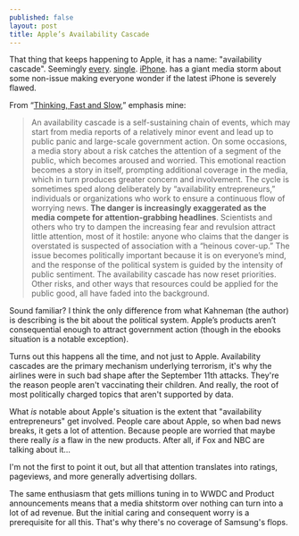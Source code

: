 ```yaml
---
published: false
layout: post
title: Apple’s Availability Cascade
---
```


That thing that keeps happening to Apple, it has a name: "availability cascade". Seemingly [every][3gsbattery]. [single][antennagate]. [iPhone][bendgate]. has a giant media storm about some non-issue making everyone wonder if the latest iPhone is severely flawed.

From “[Thinking, Fast and Slow][kahneman],” emphasis mine:

> An availability cascade is a self-sustaining chain of events, which may start from media reports of a relatively minor event and lead up to public panic and large-scale government action. On some occasions, a media story about a risk catches the attention of a segment of the public, which becomes aroused and worried. This emotional reaction becomes a story in itself, prompting additional coverage in the media, which in turn produces greater concern and involvement. The cycle is sometimes sped along deliberately by “availability entrepreneurs,” individuals or organizations who work to ensure a continuous flow of worrying news. **The danger is increasingly exaggerated as the media compete for attention-grabbing headlines**. Scientists and others who try to dampen the increasing fear and revulsion attract little attention, most of it hostile: anyone who claims that the danger is overstated is suspected of association with a “heinous cover-up.” The issue becomes politically important because it is on everyone’s mind, and the response of the political system is guided by the intensity of public sentiment. The availability cascade has now reset priorities. Other risks, and other ways that resources could be applied for the public good, all have faded into the background.

Sound familiar? I think the only difference from what Kahneman (the author) is describing is the bit about the political system. Apple’s products aren’t consequential enough to attract government action (though in the ebooks situation is a notable exception).

Turns out this happens all the time, and not just to Apple. Availability cascades are the primary mechanism underlying terrorism, it's why the airlines were in such bad shape after the September 11th attacks. They're the reason people aren't vaccinating their children. And really, the root of most politically charged topics that aren't supported by data.

What *is* notable about Apple's situation is the extent that "availability entrepreneurs" get involved. People care about Apple, so when bad news breaks, it gets a lot of attention. Because people are worried that maybe there really *is* a flaw in the new products. After all, if Fox and NBC are talking about it…

I'm not the first to point it out, but all that attention translates into ratings, pageviews, and more generally advertising dollars.

The same enthusiasm that gets millions tuning in to WWDC and Product announcements means that a media shitstorm over nothing can turn into a lot of ad revenue. But the initial caring and consequent worry is a prerequisite for all this. That's why there's no coverage of Samsung's flops.

 [kahneman]: http://www.amazon.com/Thinking-Fast-Slow-Daniel-Kahneman/dp/0374533555
 [3gsbattery]: http://en.wikipedia.org/wiki/IPhone_3GS#Overheating
 [antennagate]: http://en.wikipedia.org/wiki/IPhone_4#Antenna
 [bendgate]: http://en.wikipedia.org/wiki/IPhone_6#Issues

